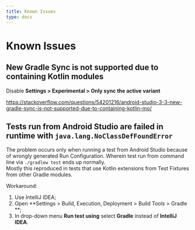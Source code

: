 ```yaml
---
title: Known Issues
type: docs
---
```



# Known Issues

## New Gradle Sync is not supported due to containing Kotlin modules

Disable **Settings > Experimental > Only sync the active variant**

https://stackoverflow.com/questions/54201216/android-studio-3-3-new-gradle-sync-is-not-supported-due-to-containing-kotlin-mo/

## Tests run from Android Studio are failed in runtime with `java.lang.NoClassDefFoundError`

The problem occurs only when running a test from Android Studio because of wrongly generated Run Configuration.
Wherein test run from command line via `./gradlew test` ends up normally.  
Mostly this reproduced in tests that use Kotlin extensions from Test Fixtures from other Gradle modules.

Workaround:
1. Use IntelliJ IDEA;
2. Open **Settings > Build, Execution, Deployment > Build Tools > Gradle **;
3. In drop-down menu **Run test using** select **Gradle** instead of **IntelliJ IDEA**.
